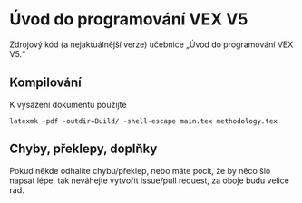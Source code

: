 # Úvod do programování VEX V5
Zdrojový kód (a nejaktuálnější verze) učebnice „Úvod do programování VEX V5.“

## Kompilování
K vysázení dokumentu použijte
```
latexmk -pdf -outdir=Build/ -shell-escape main.tex methodology.tex
```

## Chyby, překlepy, doplňky
Pokud někde odhalíte chybu/překlep, nebo máte pocit, že by něco šlo napsat lépe, tak neváhejte vytvořit issue/pull request, za oboje budu velice rád.
